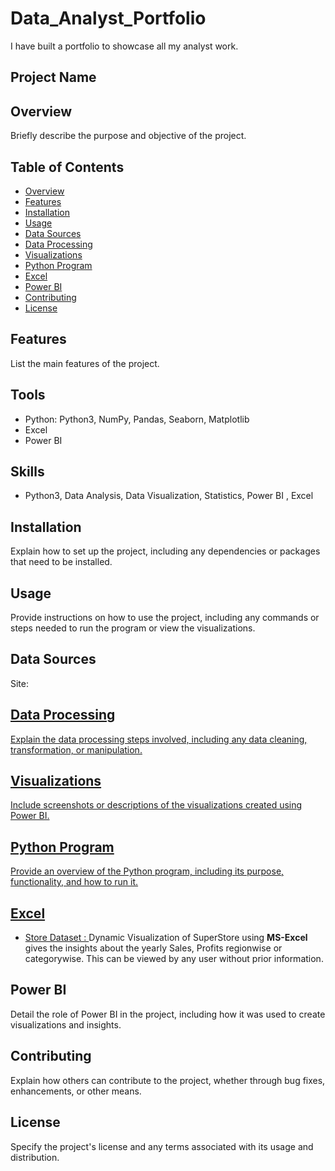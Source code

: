 # Data_Analyst_Portfolio
I have built a portfolio to showcase all my analyst work.
## Project Name

## Overview
Briefly describe the purpose and objective of the project.

## Table of Contents
- [Overview](#overview)
- [Features](#features)
- [Installation](#installation)
- [Usage](#usage)
- [Data Sources](#data-sources)
- [Data Processing](#data-processing)
- [Visualizations](#visualizations)
- [Python Program](#python-program)
- [Excel](#excel)
- [Power BI](#power-bi)
- [Contributing](#contributing)
- [License](#license)

## Features
List the main features of the project.

## Tools 
* Python: Python3, NumPy, Pandas, Seaborn, Matplotlib
* Excel
* Power BI


## Skills 
* Python3, Data Analysis, Data Visualization, Statistics, Power BI , Excel


## Installation
Explain how to set up the project, including any dependencies or packages that need to be installed.

## Usage
Provide instructions on how to use the project, including any commands or steps needed to run the program or view the visualizations.

## Data Sources
Site:<a href="https://www.kaggle.com/">

## Data Processing
Explain the data processing steps involved, including any data cleaning, transformation, or manipulation.

## Visualizations
Include screenshots or descriptions of the visualizations created using Power BI.

## Python Program
Provide an overview of the Python program, including its purpose, functionality, and how to run it.

## Excel
- <a href="https://github.com/Parmar2001/Data_Analyst_Portfolio/tree/main/MS-Excel"> Store Dataset : </a> Dynamic Visualization of SuperStore using <b>MS-Excel</b> gives the insights about the yearly Sales, Profits regionwise or categorywise. This can be viewed by any user without prior information. 

## Power BI
Detail the role of Power BI in the project, including how it was used to create visualizations and insights.

## Contributing
Explain how others can contribute to the project, whether through bug fixes, enhancements, or other means.

## License
Specify the project's license and any terms associated with its usage and distribution.

